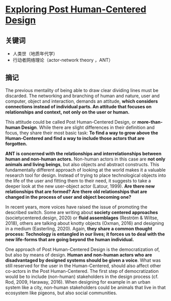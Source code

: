 # [Exploring Post Human-Centered Design](https://philippkaltofen.com/exploring-post-human-centered-design)

## 关键词

- 人类世（地质年代学）
- 行动者网络理论（actor-network theory ，ANT）



## 摘记

The previous mentality of being able to draw clear dividing lines must be discarded. The networking and branching of human and nature, user and computer, object and interaction, demands an attitude, **which considers connections instead of individual parts. An attitude that focuses on relationships and context, not only on the user or human.**

This attitude could be called Post Human-Centered Design, or **more-than-human Design**. While there are slight differences in their definition and focus, they share their most basic task: **To find a way to grow above the Human-Centered and find a way to include those actors that are forgotten.**

**ANT is concerned with the relationships and interrelationships between human and non-human actors.** Non-human actors in this case are **not only animals and living beings**, but also objects and abstract constructs. This fundamentally different approach of looking at the world makes it a valuable research tool for design. Instead of trying to place technological objects into the life of the user and fitting them to their need, it suggests to take a deeper look at the new user-object actor (Latour, 1999). **Are there new relationships that are formed? Are there old relationships that are changed in the process of user and object becoming one?**

In recent years, more voices have raised the issue of promoting the described switch. Some are writing about **society centered approaches** (societycentered.design, 2020) or **fluid assemblages** (Reström & Wiltse, 2018), others are talking about knotty objects (Oxman, 2016) and designing in a medium (Easterling, 2020). Again, **they share a common thought process: Technology is entangled in our lives; it forces us to deal with the new life-forms that are going beyond the human individual.**

One approach of Post Human-Centered Design is the democratization of, but also by means of design. **Human and non-human actors who are disadvantaged by designed systems should be given a voice**. What was still reserved for the user in the Human-Centered, should also affect other co-actors in the Post Human-Centered. The first step of democratization would be to include (non-human) stakeholders in the design process (cf. Rod, 2009, Haraway, 2016). When designing for example in an urban system like a city, non-human stakeholders could be animals that live in that ecosystem like pigeons, but also social communities.

